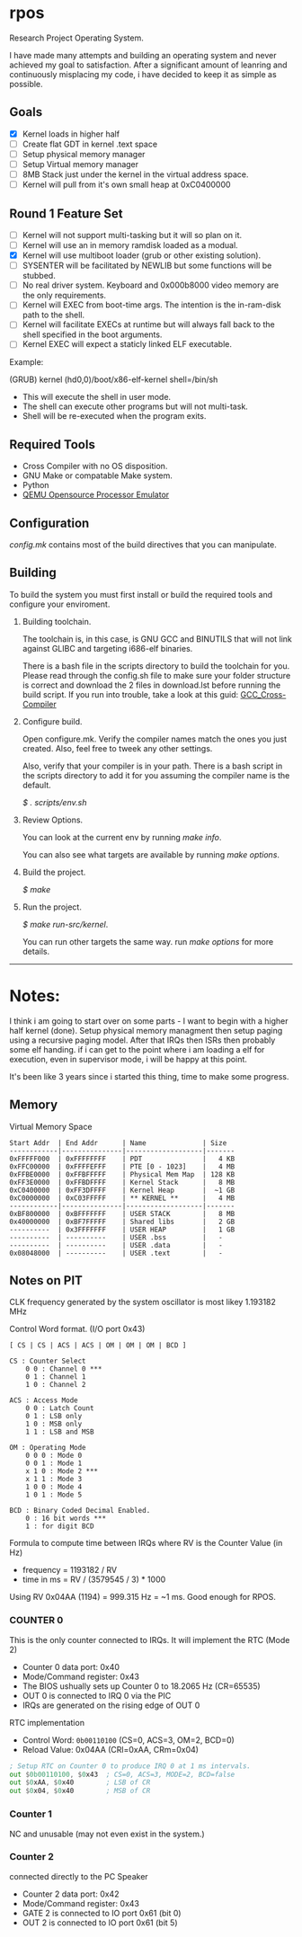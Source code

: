 # rpos

Research Project Operating System.

I have made many attempts and building an operating system and never achieved my goal to satisfaction. After a significant amount of leanring and continuously misplacing my code, i have decided to keep it as simple as possible.

## Goals

- [x] Kernel loads in higher half
- [ ] Create flat GDT in kernel .text space
- [ ] Setup physical memory manager
- [ ] Setup Virtual memory manager
- [ ] 8MB Stack just under the kernel in the virtual address space.
- [ ] Kernel will pull from it's own small heap at 0xC0400000

## Round 1 Feature Set

- [ ] Kernel will not support multi-tasking but it will so plan on it.
- [ ] Kernel will use an in memory ramdisk loaded as a modual.
- [x] Kernel will use multiboot loader (grub or other existing solution).
- [ ] SYSENTER will be facilitated by NEWLIB but some functions will be stubbed.
- [ ] No real driver system. Keyboard and 0x000b8000 video memory are the only requirements.
- [ ] Kernel will EXEC from boot-time args. The intention is the in-ram-disk path to the shell.
- [ ] Kernel will facilitate EXECs at runtime but will always fall back to the shell specified in the boot arguments.
- [ ] Kernel EXEC will expect a staticly linked ELF executable.
 
Example:

(GRUB) kernel (hd0,0)/boot/x86-elf-kernel shell=/bin/sh
* This will execute the shell in user mode. 
* The shell can execute other programs but will not multi-task.
* Shell will be re-executed when the program exits.
    

Required Tools
---

- Cross Compiler with no OS disposition.
- GNU Make or compatable Make system.
- Python
- [QEMU Opensource Processor Emulator](http://qemu.org)

Configuration
---

_config.mk_ contains most of the build directives that you can manipulate.

Building
---

To build the system you must first install or build the required tools and configure your enviroment.

1. Building toolchain.

    The toolchain is, in this case, is GNU GCC and BINUTILS that will not link against GLIBC and targeting i686-elf binaries.
    
    There is a bash file in the scripts directory to build the toolchain for you. Please read through the config.sh file to make sure your folder structure is correct and download the 2 files in download.lst before running the build script. If you run into trouble, take a look at this guid: [GCC_Cross-Compiler](http://wiki.osdev.org/GCC_Cross-Compiler)

2. Configure build.

    Open configure.mk. Verify the compiler names match the ones you just created. Also, feel free to tweek any other settings.
    
    Also, verify that your compiler is in your path. There is a bash script in the scripts directory to add it for you assuming the compiler name is the default.
    
    _$ . scripts/env.sh_
    
3. Review Options.

    You can look at the current env by running _make info_. 
    
    You can also see what targets are available by running _make options_.
    
4. Build the project.

    _$ make_
    
5. Run the project.

    _$ make run-src/kernel_.
    
    You can run other targets the same way. run _make options_ for more details.

---

# Notes: 

I think i am going to start over on some parts - I want to begin with a higher
half kernel (done). Setup physical memory managment then setup paging using a
recursive paging model. After that IRQs then ISRs then probably some elf
handing.  if i can get to the point where i am loading a elf for execution,
even in supervisor mode, i will be happy at this point.

It's been like 3 years since i started this thing, time to make some progress.


## Memory

Virtual Memory Space


```
Start Addr  | End Addr      | Name              | Size
------------|---------------|-------------------|-------
0xFFFFF000  | 0xFFFFFFFF    | PDT               |   4 KB
0xFFC00000  | 0xFFFFEFFF    | PTE [0 - 1023]    |   4 MB
0xFFBE0000  | 0xFFBFFFFF    | Physical Mem Map  | 128 KB
0xFF3E0000  | 0xFFBDFFFF    | Kernel Stack      |   8 MB
0xC0400000  | 0xFF3DFFFF    | Kernel Heap       |  ~1 GB
0xC0000000  | 0xC03FFFFF    | ** KERNEL **      |   4 MB
------------|---------------|-------------------|-------
0xBF800000  | 0xBFFFFFFF    | USER STACK        |   8 MB
0x40000000  | 0xBF7FFFFF    | Shared libs       |   2 GB
----------  | 0x3FFFFFFF    | USER HEAP         |   1 GB
----------  | ----------    | USER .bss         |   -
----------  | ----------    | USER .data        |   -
0x08048000  | ----------    | USER .text        |   -
``` 

## Notes on PIT

CLK frequency generated by the system oscillator is most likey 1.193182 MHz

Control Word format. (I/O port 0x43)

```
[ CS | CS | ACS | ACS | OM | OM | OM | BCD ]

CS : Counter Select
    0 0 : Channel 0 ***
    0 1 : Channel 1
    1 0 : Channel 2

ACS : Access Mode
    0 0 : Latch Count
    0 1 : LSB only
    1 0 : MSB only
    1 1 : LSB and MSB
    
OM : Operating Mode
    0 0 0 : Mode 0
    0 0 1 : Mode 1
    x 1 0 : Mode 2 ***
    x 1 1 : Mode 3
    1 0 0 : Mode 4
    1 0 1 : Mode 5

BCD : Binary Coded Decimal Enabled.
    0 : 16 bit words ***
    1 : for digit BCD
```

Formula to compute time between IRQs where RV is the Counter Value (in Hz)

- frequency = 1193182 / RV
- time in ms = RV / (3579545 / 3) * 1000

Using RV 0x04AA (1194) = 999.315 Hz = ~1 ms. Good enough for RPOS.

### COUNTER 0

This is the only counter connected to IRQs. It will implement the RTC (Mode 2)

- Counter 0 data port: 0x40
- Mode/Command  register: 0x43
- The BIOS ushually sets up Counter 0 to 18.2065 Hz (CR=65535)
- OUT 0 is connected to IRQ 0 via the PIC
- IRQs are generated on the rising edge of OUT 0

RTC implementation 

- Control Word: `0b00110100` (CS=0, ACS=3, OM=2, BCD=0)
- Reload Value: 0x04AA (CRl=0xAA, CRm=0x04)

```asm
; Setup RTC on Counter 0 to produce IRQ 0 at 1 ms intervals.
out $0b00110100, $0x43  ; CS=0, ACS=3, MODE=2, BCD=false
out $0xAA, $0x40        ; LSB of CR
out $0x04, $0x40        ; MSB of CR
```

### Counter 1 

NC and unusable (may not even exist in the system.)

### Counter 2 

connected directly to the PC Speaker

- Counter 2 data port: 0x42
- Mode/Command  register: 0x43
- GATE 2 is connected to IO port 0x61 (bit 0)
- OUT 2 is connected to IO port 0x61 (bit 5)
